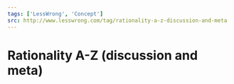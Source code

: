 ```yaml
---
tags: ['LessWrong', 'Concept']
src: http://www.lesswrong.com/tag/rationality-a-z-discussion-and-meta
---
```


# Rationality A-Z (discussion and meta)
